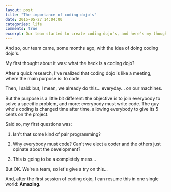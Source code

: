 ```yaml
---
layout: post
title: "The importance of coding dojo's"
date: 2015-05-27 14:04:00
categories: life
comments: true
excerpt: Our team started to create coding dojo's, and here's my thoughts about it...
---
```

And so, our team came, some months ago, with the idea of doing coding dojo's.

My first thought about it was: what the heck is a coding dojo?

After a quick research, I've realized that coding dojo is like a meeting, where the main purpose is: to code.

Then, I said: but, I mean, we already do this... everyday... on our machines.

But the purpose is a little bit different: the objective is to join everybody to solve a specific problem, and more: everybody must write code. The guy who's coding is changed time after time, allowing everybody to give its 5 cents on the project.

Said so, my first questions was:

1. Isn't that some kind of pair programming?

2. Why everybody must code? Can't we elect a coder and the others just opinate about the development?

3. This is going to be a completely mess...

But OK. We're a team, so let's give a try on this...

And, after the first session of coding dojo, I can resume this in one single world: **Amazing**.

